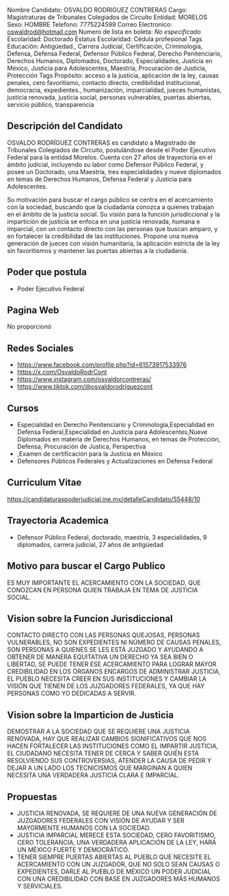 Nombre Candidato: OSVALDO RODRIGUEZ CONTRERAS
Cargo: Magistraturas de Tribunales Colegiados de Circuito
Entidad: MORELOS
Sexo: HOMBRE
Telefono: 7775224599
Correo Electronico: oswaldrod@hotmail.com
Numero de lista en boleta: *No especificado*
Escolaridad: Doctorado
Estatus Escolaridad: Cédula profesional
Tags Educación: Antigüedad., Carrera Judicial, Certificación, Criminología, Defensa, Defensa Federal, Defensor Público Federal, Derecho Penitenciario, Derechos Humanos, Diplomados, Doctorado, Especialidades, Justicia en México, Justicia para Adolescentes, Maestría, Procuración de Justicia, Protección
Tags Propósito: acceso a la justicia, aplicación de la ley, causas penales, cero favoritismo, contacto directo, credibilidad institucional, democracia, expedientes., humanización, imparcialidad, jueces humanistas, justicia renovada, justicia social, personas vulnerables, puertas abiertas, servicio público, transparencia


## Descripción del Candidato 

OSVALDO RODRÍGUEZ CONTRERAS es candidato a Magistrado de Tribunales Colegiados de Circuito, postulándose desde el Poder Ejecutivo Federal para la entidad Morelos. Cuenta con 27 años de trayectoria en el ámbito judicial, incluyendo su labor como Defensor Público Federal, y posee un Doctorado, una Maestría, tres especialidades y nueve diplomados en temas de Derechos Humanos, Defensa Federal y Justicia para Adolescentes.

Su motivación para buscar el cargo público se centra en el acercamiento con la sociedad, buscando que la ciudadanía conozca a quienes trabajan en el ámbito de la justicia social. Su visión para la función jurisdiccional y la impartición de justicia se enfoca en una justicia renovada, humana e imparcial, con un contacto directo con las personas que buscan amparo, y en fortalecer la credibilidad de las instituciones. Propone una nueva generación de jueces con visión humanitaria, la aplicación estricta de la ley sin favoritismos y mantener las puertas abiertas a la ciudadanía.


## Poder que postula

- Poder Ejecutivo Federal


## Pagina Web

No proporcionó


## Redes Sociales

- https://www.facebook.com/profile.php?id=61573917533976
- https://x.com/OsvaldoRodrCont
- https://www.instagram.com/osvaldorcontreras/
- https://www.tiktok.com/@osvaldorodriguezcont


## Cursos

- Especialidad en Derecho Penitenciario y Criminología,Especialidad en Defensa Federal,Especialidad en Justicia para Adolescentes,Nueve Diplomados en materia de Derechos Humanos, en temas de Protección, Defensa, Procuración de Justica, Perspectiva
- ,Examen de certificación para la Justicia en México
- Defensores Públicos Federales y Actualizaciones en Defensa Federal


## Curriculum Vitae

https://candidaturaspoderjudicial.ine.mx/detalleCandidato/55448/10


## Trayectoria Academica

- Defensor Público Federal, doctorado, maestría, 3 especialidades, 9 diplomados, carrera judicial, 27 años de antigüedad


## Motivo para buscar el Cargo Publico

ES MUY IMPORTANTE EL ACERCAMIENTO CON LA SOCIEDAD, QUE CONOZCAN EN PERSONA QUIEN TRABAJA EN TEMA DE JUSTICIA SOCIAL.


## Vision sobre la Funcion Jurisdiccional

CONTACTO DIRECTO CON LAS PERSONAS QUEJOSAS, PERSONAS VULNERABLES, NO SON EXPEDIENTES NI NÚMERO DE CAUSAS PENALES, SON PERSONAS A QUIENES SE LES ESTÁ JUZGADO Y AYUDANDO A OBTENER DE MANERA EQUITATIVA UN DERECHO YA SEA BIEN O LIBERTAD, SE PUEDE TENER ESE ACERCAMIENTO PARA LOGRAR MAYOR CREDIBILIDAD EN LOS ÓRGANOS ENCARGOS DE ADMINISTRAR JUSTICIA, EL PUEBLO NECESITA CREER EN SUS INSTITUCIONES Y CAMBIAR LA VISIÓN QUE TIENEN DE LOS JUZGADORES FEDERALES, YA QUE HAY PERSONAS COMO YO DEDICADAS A SERVIR.


## Vision sobre la Imparticion de Justicia

DEMOSTRAR A LA SOCIEDAD QUE SE REQUIERE UNA JUSTICIA RENOVADA, HAY QUE REALIZAR CAMBIOS SIGNIFICATIVOS QUE NOS HACEN FORTALECER LAS INSTITUCIONES COMO EL IMPARTIR JUSTICIA, EL CIUDADANO NECESITA TENER DE CERCA Y SABER QUIÉN ESTÁ RESOLVIENDO SUS CONTROVERSIAS, ATENDER LA CAUSA DE PEDIR Y DEJAR A UN LADO LOS TECNICISMOS QUE MARGINAN A QUIEN NECESITA UNA VERDADERA JUSTICIA CLARA E IMPARCIAL.


## Propuestas

- JUSTICIA RENOVADA, SE REQUIERE DE UNA NUEVA GENERACIÓN DE JUZGADORES FEDERALES CON VISIÓN DE AYUDAR Y SER MAYORMENTE HUMANOS CON LA SOCIEDAD.
- JUSTICIA IMPARCIAL MERECE ESTA SOCIEDAD, CERO FAVORITISMO, CERO TOLERANCIA, UNA VERDADERA APLICACIÓN DE LA LEY, HARÁ UN MÉXICO FUERTE Y DEMOCRÁTICO.
- TENER SIEMPRE PUERTAS ABIERTAS AL PUEBLO QUE NECESITE EL ACERCAMIENTO CON UN JUZGADOR, QUE NO SOLO SEAN CAUSAS O EXPEDIENTES, DARLE AL PUEBLO DE MÉXICO UN PODER JUDICIAL CON UNA CREDIBILIDAD CON BASE EN JUZGADORES MÁS HUMANOS Y SERVICIALES.

